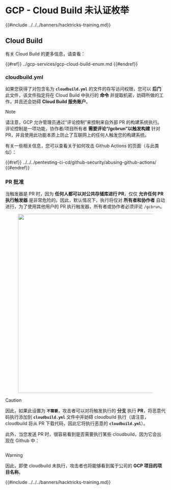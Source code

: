 # GCP - Cloud Build 未认证枚举

{{#include ../../../banners/hacktricks-training.md}}

## Cloud Build

有关 Cloud Build 的更多信息，请查看：

{{#ref}}
../gcp-services/gcp-cloud-build-enum.md
{{#endref}}

### cloudbuild.yml

如果您获得了对包含名为 **`cloudbuild.yml`** 的文件的存写访问权限，您可以 **后门** 此文件，该文件指定将在 Cloud Build 中执行的 **命令** 并提取机密，妨碍所做的工作，并且还会妨碍 **Cloud Build 服务账户**。

> [!NOTE]
> 请注意，GCP 允许管理员通过“评论控制”来控制来自外部 PR 的构建系统执行。评论控制是一项功能，协作者/项目所有者 **需要评论“/gcbrun”以触发构建** 针对 PR，并且使用此功能本质上防止了互联网上的任何人触发您的构建系统。

有关一些相关信息，您可以查看关于如何攻击 Github Actions 的页面（与此类似）：

{{#ref}}
../../../pentesting-ci-cd/github-security/abusing-github-actions/
{{#endref}}

### PR 批准

当触发器是 PR 时，因为 **任何人都可以对公共存储库进行 PR**，仅仅 **允许任何 PR 执行触发器** 是非常危险的。因此，默认情况下，执行将仅对 **所有者和协作者** 自动进行，为了使用其他用户的 PR 执行触发器，所有者或协作者必须评论 `/gcbrun`。

<figure><img src="../../../images/image (339).png" alt="" width="563"><figcaption></figcaption></figure>

> [!CAUTION]
> 因此，如果此设置为 **`不需要`**，攻击者可以对将触发执行的 **分支** 执行 **PR**，将恶意代码执行添加到 **`cloudbuild.yml`** 文件中并妨碍 cloudbuild 执行（请注意，cloudbuild 将从 PR 下载代码，因此它将执行恶意的 **`cloudbuild.yml`**）。

此外，当您发送 PR 时，很容易看到是否需要执行某些 cloudbuild，因为它会出现在 Github 中：

<figure><img src="../../../images/image (340).png" alt=""><figcaption></figcaption></figure>

> [!WARNING]
> 因此，即使 cloudbuild 未执行，攻击者也将能够看到属于公司的 **GCP 项目的项目名称**。

{{#include ../../../banners/hacktricks-training.md}}
